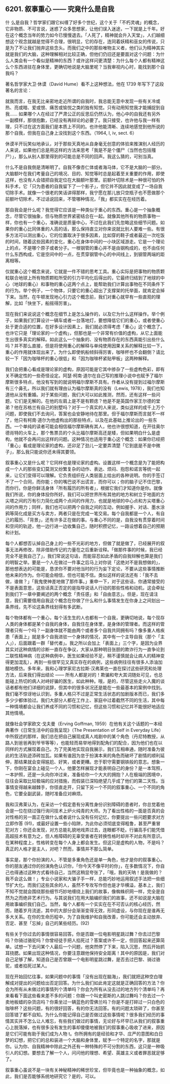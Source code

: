 ## 6201. 叙事重心 —— 究竟什么是自我

什 么是自我？哲学家们跟它纠缠了好多个世纪，这个关于「不朽灵魂」的概念，它非物质、不可言说，迷惑了众多思想家，让他们误入迷途，一下就是上千年。好在这个概念当年的势力如今已慢慢退去。「人死了，精神就会升入天堂」，人们越细想这个观念就越是觉得不合理，很明显，它的存在，连同着妖精和巫女的传说，只是为了不让我们抛弃这些念头。而我们之中的那些唯物主义者，他们认为精神其实就是我们的大脑，这种理解相对比较正确，但他们仍旧还是要面对这个问题：为什么人类会有一个看似是精神的东西？或许这样问更清楚：为什么每个人都有精神这么个东西进驻在身体里，更确切地说是大脑里呢？当我审视内心时，能找到那个自我吗？

著名哲学家大卫·休谟（David Hume）看不上这种想法，他在 1739 年写下了这段著名的言论：

就我而言，在我无比亲密地走近所谓的自我时，我总能无意中发现一些有关冷或热、亮或暗、爱或恨、痛苦或愉悦之类的独有知觉。只有动用知觉我才能捕捉到自我…… 如果哪个人在经过了严肃公正的反思后仍然认为，他心中的自我还有另外一副模样，那很抱歉，已经没有再辩论的必要了。我只接受，也许他与我一样有理，只不过在这方面我们是本质上不同的。也许他能清晰、连续地感觉到他所说的那个自我，但我在自己身上没找到这个东西。（1964, I, iv, sect. 6）

休谟半开玩笑似地承认，对于那些天真地从自身毫无创意的体验来推演别人经历的人来说，如果他们总是用这样的方法来思考「我是不是个僵尸（当然也包括殭尸）」，那么从别人那里得到的可能总是不同的回声。我这么猜的，可别当真。

什么不是自我倒是清晰明了。自我不像杏仁体或者海马体，它不是大脑的一部分。大脑额叶在我们考量自己的境况、目的、知觉等时总是起着至关重要的作用，即使这样，也没有人会错把自我定位在大脑额叶那里。前额叶切除术是一种很可怕的外科手术，它「只为患者的自我留下了一个影子」，但它并不因此就变成了一场自我切除手术。就像一个很老的笑话讲得那样，我宁愿在那儿放只空瓶子也不愿做那个前额叶切除术，不过话说回来，不管哪种情况，「我」都实实在在经历着。

那自我会是什么呢？我觉得它应该是一种类似于重心的东西。重心是一个抽象概念，尽管它很抽象，但与物质世界紧密结合在一起。就像其他所有的物质事物一样，你也有一个重心，准确说是质量中心，不过在此我们先忽略这些细节问题。如果你的重心比同体重的人高的话，那么保持直立对你来说就比别人要难一些。有很多方法可以测出重心，它的位置取决于很多因素，比如穿的鞋子或者最近一次吃饭的时间，随着这些因素的变化，重心在身体中间的一小块区域游走。它是一个理论上的点，不是哪个原子或者分子。一根钢管的重心并不是由钢构成的，也不由任何什么东西构成，它是空间中的一点，在贯穿钢管中心的中间线上，到钢管两端的距离相等。

仅就重心这个概念来说，它就是一件不错的思考工具。重心实际是把事物的物质颗粒联合地球上所有物质颗粒所受的引力平均化后得出的，它最终归结到了地球的中心（地球的重心）和事物的重心这两个点上，能帮助我们计算出事物在不同条件下的行为。举个例子，一个物体，只要它的重心超出了支撑架的托举面，就肯定会掉下来。当然，在牛顿发现地心引力这个概念前，我们对重心就早有一些直观的理解，比如「快坐下，船摇得厉害」。

现在我们来说说这个概念在细节上是怎么操作的，以及它为什么这样操作。举个例子，如果我们打算设计一辆车或者一台落地灯，要想降低它们的重心，或者使重心处于更合适的位置，在好多设计因素上，我们就必须得考虑「重心」这个概念了。也许它只是「理论家的一个虚构」，但那也是一个非常有价值的虚构，从它上面能生出很多真实的解释。如此这么一个抽象的、没有物质存在的东西真能引出些什么吗？并不那么直接，但是将使用重心的解释与单纯使用因果关系的解释比较一下，重心的作用就体现出来了。为什么即使帆船倾斜得厉害，咖啡杯也不会翻倒？请比较一下「因为咖啡杯的重心很低」和「因为咖啡杯紧贴甲板」这两种解释。

我们会把重心看成是理论家的虚构，原因可能是它其中掺杂了一些虚构色彩，即有关不确定性的一些奇怪设定。阿瑟·柯南·道尔在自己写的推理小说中也赋予了福尔摩斯很多特点，他没有写到的就说明福尔摩斯不具有。作者从没有提到过福尔摩斯有三个鼻孔，所以我们就有理由认为福尔摩斯真的没有（Lewis, 1978），我们也知道他从没有重婚。对于某些问题，我们大可以如此推测，然而，还有这样一些问题，它们是无解的。在他的左肩上是不是有颗痣？他是不是英国作家王尔德的堂弟？他在苏格兰有自己的别墅吗？对于一个真实的人来说，类似这样的成千上万个问题，即使我们不去询问，答案也会安静地待在那里。但于福尔摩斯而言就不一样了，他只有柯南·道尔为他虚构出的那些特点，以及在此基础上推论出的一些东西。一个单纯的读者可能会相信福尔摩斯确有其人，他也许很想知道，在开往奥尔德肖特的火车上，那个售票员的个头比福尔摩斯高还是矮，但如果明白什么是虚构，他就不会再问出这样的问题。这种情况也适用于重心这个概念：如果你已经把「重心」看成是理论家的虚构，还卯足了劲儿一定要弄清楚「它到底是不是中微子」，那么我只能说你还未得其要领。

叙事重心又是什么呢？它同样也是理论家的虚构。设置这样一个概念是为了能把构成一个人的那些变幻莫测又纷繁复杂的动作、表达、烦闷、抱怨和诺言等统一起来，让它们变得可以理解。它负责组织在人类层面上给出的各种说明。你的手签订不了一个合同，而你能；你的嘴巴说不出谎言，而你可以；你的脑子记不住巴黎，而你行。你是你鲜活身体「所有履历的所有者」，根据它我们才知道你是你。就像我们所说，你的身体投你所好。我们可以把世界所有其他的地方和树立于地面的方尖塔之间的万有引力简化成两个点间的作用力，也就是地球的中心点和方尖塔重心间的作用力；同样，我们也可以把两个自我之间的互动，例如握手、对话、墨水涂鸦等简化成是买方与卖方，两者只是在完成一笔交易。每个自我都是一个人，有自己的履历、「背景」，还有许多正在做的事。与重心不同的是，自我没有贯穿着时间和空间的轨迹，他一边行进一边收集自己，随时积攒记忆，一路设想着自己的预期和计划。

每个人都想否认掉自己身上的一些不光彩的地方，但做了就是做了，已经展开的叙事无法再修改，除非借助传记的力量在之后重新诠释。「做那件事的时候，我已经完全不是我自己了」，我们常说这句话，而能容忍如此矛盾的自我辩解也算是我们的明智之举。要是一个人在做过一件事之后马上对你说「这绝对不是我想做的」，那他想表达的可能是，恳求你不要对他当时的行为妄下定论，不要从这些事情推断他未来的作为。你可能会相信，但也可能不信。类似这样的说法还有：「我不去做，谁做？」「我鬼使神差地做了那件事。」重申一下，对于这些话，你通常接受的不是表面意思，这些话真正否定的是指导说话人行动的那些性格和动机，这会牵扯到我们下一章中要阐述的两个概念「责任感」和「自由意志」。但是，现在请注意，我们需要借用自我这个概念在你做了什么和什么事情发生在你身上之间划出一条界线，先不论这条界线划得有多武断。

每个物体都有一个重心，每个活生生的人也都有一个自我，更确切地说，每个现存人类的身体都是某个自我的身体，自我住在身体里，是身体的管理者。而这样的管理者只有一个吗？一副身体就不能由两个或者多个自我共同拥有吗？像多重人格疾患「表面上」就是多个自我进驻一个身体的情况，其中有一个主导自我（那个「主人」），后面跟着一群「替代者」。我之所以会加上「表面上」三个字，是因为业界其实对这种病情的诊断一直存在争议，大家从那种明目张胆的欺诈行为一直争论到二联性精神病（在这种病例中，医生如果经验不足，稍不谨慎就会让病人的精神变得更加混乱），再到一些很罕见又真实存在的病例，这些病例往往有很多人添油加醋地模仿。多年来，我和心理学家尼古拉斯·汉弗莱也一直在探讨这些研究和处理方法，后来我们得出结论 —— 所有人都是对的！欺骗和夸大其词随处可见，也总能碰上热切的病人对峙好骗的医生，如此种种。哦，是的，尽管这些走火入魔的谈话者都有他们详细的说辞，但其中的很多状况还是能在一些最基本的案例中找到。我们毫不惊讶地认识到，多重人格只不过是正常生活状态的加剧版本而已，我们多多少少都体验过。我们大部分人都在工作上、家庭中过着截然不同的生活，其中每一种情境都会让我们养成不同的习惯和记忆，但这些习惯和记忆并不能很好地适应其他情境。

就像社会学家欧文·戈夫曼（Erving Goffman, 1959）在他有关这个话题的一本经典著作《日常生活中的自我呈现》（The Presentation of Self in Everyday Life）中所叙述的那样，我们总在把自己展现成真人戏剧中的某个角色（丹尼特教授，从路人到爸爸再到爷爷等等），也能轻而易举地得到配角们的配合，因为他们也在以同样的方式展现着自己。为了完美地实现自我展示，我们互相串通，随时准备为彼此的生活轨迹添砖加瓦。如果有谁因为怠于扮演本来的角色而破坏了剧情的顺利延伸，那结果就会变得尴尬、好笑，或者更糟。忠于职守需要钢铁般的意志。想象一下，你刚在宴会上碰见一个人，他要怎样展现才能表明自己的身份？是一本驾照，一本护照，还是一头向你冲过来，准备给你一个大大的拥抱？人在极端的困境中，往往会采取比较极端的应对措施，而假装已深陷绝望几乎成了他们的第二天性。当事情变得越来越棘手，你径直走开，只留下另一个不同的叙事重心、一个不同的角色，它要全副武装，随时准备应对麻烦。

我和汉弗莱认为，在采访一个假定患有分离性身份识别障碍的患者时，你总觉着他会是一位在绕过强行询问技术上炉火纯青的大师。为了看出性格的一面是否真的会对性格的另一面正在做什么或者说什么没有任何记忆，你要提出一些问题要求对方立即作答 (91)，或最好设置一些小陷阱，为此你必须彻底变得粗鲁，甚至严重冒犯对方；你还会发现，对方总能礼貌地戏弄过去，连眼都不眨。行骗高手们能凭借高超技术有意为之，但人格障碍的无辜受害者在转换性格时却并不对此有所意识。在某种程度上，性格转变在每个人身上都会发生。但这只是虚构的人物，不是吗？真正的人格才是主人，对吧？然而，事情并不那么简单。

事实是，那个你扮演的人，不管是多重角色还是单一角色，他才是你的叙事重心。你的朋友通过你的扮演角色认识你，「你今天不像平时的你」，在多数情况下，你自己也得通过这种方式看待自己，当然这稍显夸张了，「哦，我的天呐！是我做的？我不会这么做！」专业小说家和大骗子手一样，总能巧妙地运用叙述手法把一些细节扩大化。而我们这些其余的人，虽然不专攻写作但也是才华横溢，基本上，我们不知不觉就会围绕那些细节巧妙地缠绕上我们的故事，像蜘蛛织网一样，完全是自然为之而绝非艺术行为。与其说我们在用大脑编织我们的故事，还不如说是大脑在用故事编织我们自己。当然，每个人都有一个实实在在不可否认的核心经历，然而，随着岁月流逝，其中的大部分会渐渐变得无效，形同虚设，与你现在是谁再无多大关系。在你的生命历程中，为了自我维护和自我改善，你可能还会主动放弃、否定、甚至「忘掉」自己的某些经历。(92)

有些关于你过去的事情很容易回答。你是否跟一位电影明星跳过舞？你去过巴黎吗？你骑过骆驼吗？你曾经徒手把人掐死过？答案或许不一定，但回答起来还算简单。试想一下去问某个人最后一个问题，他突然停了下来，陷入沉思，然后开始抓耳挠腮。如果出现这种情况，你要注意跟他保持安全距离！其中的原因是，我们对自己足够了解，知道自己是否曾跟一个电影明星跳过舞，是否去过巴黎、骑过骆驼，或者掐死过某人。

现在开始回忆往事，如果问题中的事情「没有出现在脑海」，我们就把这种空白理解成对提出的问题给出否定回答。为什么我们如此肯定这就是正确回答的方法？你会为所有从未做过的事情列个清单吗？你会为所有从没去过的地方列个清单吗？再来看看下面这些看来差不多的问题：你跟一个叫史密斯的人跳过舞吗？你去过一个卖地板蜡的杂货店吗？你乘坐过一辆蓝色的雪佛兰吗？你是不是打碎过一只白色的咖啡杯？这些问题，有的很好回答，有的你无法回答。有的问题太琐碎了，你甚至回答错了都不自知。为什么你能记得自己是否做过这些事情呢？很多我们经历的事情其实并不怎么让人难忘，有些我们做过的事情，无论好与坏早已从我们的叙事重心上脱落掉，也有很多没有发生的事却傻傻地被我们的叙事重心吸收了进来，原因是它们可能有助于我们成为人物 t。你所拥有的是经验和才华、庄严的意图和白日梦的幻想，把它们的总和装进一个大脑和身体里，赋予一个特定的名字，那就是你。认为你、自我精神中除此之外还有一种特殊的不可分割的东西，这只是一种吸引人的幻想。要想去了解一个人，问问他的理想、希望、英雄主义或者罪恶就足够了。

叙事重心虽说不是一块有关神秘精神的稀世珍宝，但毕竟也是一种抽象的概念，如此，我们是否能够系统地研究它？是的，可以。

